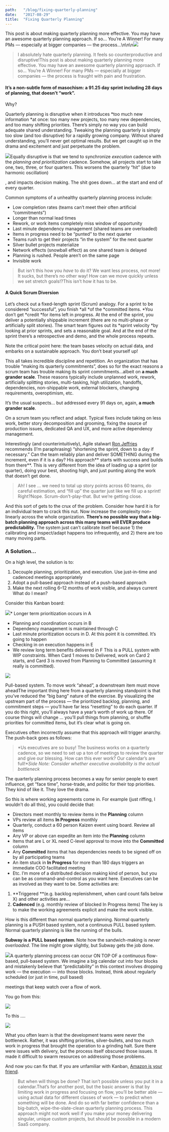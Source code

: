 ```yaml
---
path:	"/blog/fixing-quarterly-planning"
date:	"2017-08-29"
title:	"Fixing Quarterly Planning"
---
```


This post is about making quarterly planning more effective. You may have an awesome quarterly planning approach. If so… You’re A Winner! For many PMs — especially at bigger companies — the process…\n\n\n![](/images/1*xCZX9amQWhhH_-zbI45rpA.png)
> I absolutely hate quarterly planning. It feels so counterproductive and disruptive!This post is about making quarterly planning more effective. You may have an awesome quarterly planning approach. If so… You’re A Winner! For many PMs — especially at bigger companies — the process is fraught with pain and frustration.

#### It’s a non-subtle form of masochism: a 91.25 day sprint including 28 days of planning, that doesn’t “work”.

Why?

Quarterly planning is disruptive when it introduces *too much new information *at once: too many new projects, too many new dependencies, and too many shifting priorities. There’s simply no way you can build adequate shared understanding. Tweaking the planning quarterly is simply too slow (and too disruptive) for a rapidly growing company. Without shared understanding, you’ll never get optimal results. But we get caught up in the drama and excitement and just perpetuate the problem.

![](/images/1*FGfZZoNAhYAGGkMph1RkNg.png)Equally disruptive is that we tend to synchronize *execution* cadence with the *planning and prioritization* cadence. Somehow, all projects start to take one, two, three, or four quarters. This worsens the quarterly “hit” (due to harmonic oscillation)

, and impacts decision making. The shit goes down… at the start and end of every quarter.

Common symptoms of a unhealthy quarterly planning process include:

* Low completion rates (teams can’t meet their often artificial “commitments”)
* Longer than normal lead times
* Rework, or work items completely miss window of opportunity
* Last minute dependency management (shared teams are overloaded)
* Items in progress need to be “punted” to the next quarter
* Teams rush to get their projects “in the system” for the next quarter
* Silver bullet projects materialize
* Network effects (snowball effect) as one shared team is delayed
* Planning is rushed. People aren’t on the same page
* Invisible work

> But isn’t this how you *have* to do it? We want less process, not more! It sucks, but there’s no other way! How can we move quickly unless we set stretch goals!?This isn’t how it has to be.

#### A Quick Scrum Diversion

Let’s check out a fixed-length sprint (Scrum) analogy. For a sprint to be considered “successful”, you finish *all *of the *committed items. *You don’t get *credit *for items left in progress. At the end of the sprint, you deliver a potentially shippable increment (there are no multi-phase or artificially split stories). The smart team figures out its *sprint velocity *by looking at prior sprints, and sets a reasonable goal. And at the end of the sprint there’s a retrospective and demo, and the whole process repeats.

Note the critical point here: the team bases velocity on actual data, and embarks on a sustainable approach. You don’t beat yourself up!

This all takes incredible discipline and repetition. An organization that has trouble “making its quarterly commitments”, does so for the exact reasons a scrum team has trouble making its sprint commitments…albeit on **a much grander scale**. These reasons typically include unplanned work, rework, artificially splitting stories, multi-tasking, high utilization, handoffs, dependencies, non-shippable work, external blockers, changing requirements, overoptimism, etc.

It’s the usual suspects… but addressed every 91 days on, again, **a much grander scale**.

On a scrum team you reflect and adapt. Typical fixes include taking on less work, better story decomposition and grooming, fixing the source of production issues, dedicated QA and UX, and more active dependency management.

Interestingly (and counterintuitively), Agile stalwart [Ron Jeffries](https://medium.com/u/a45b68b1ab11) recommends (I’m paraphrasing) “shortening the sprint, down to a day if necessary.” Can the team reliably plan and deliver SOMETHING during the increment, even if it is a day? His approach** starts with success and builds from there**. This is very different from the idea of loading up a sprint (or quarter), doing your best, shooting high, and just punting along the work that doesn’t get done.


> Ah! I see … we need to total up story points across 60 teams, do careful estimation, and “fill up” the quarter just like we fill up a sprint! Right?Nope. Scrum-don’t-play-that. But we’re getting close.

And this sort of gets to the crux of the problem. Consider how hard it is for an individual team to crack this nut. Now increase the complexity non-linearly across the whole organization. **There’s no possible way that a big-batch planning approach across this many teams will EVER produce predictability.** The system just can’t calibrate itself because 1) the calibrating and inspect/adapt happens too infrequently, and 2) there are too many moving parts.

### A Solution…

On a high level, the solution is to:

1. Decouple planning, prioritization, and execution. Use just-in-time and cadenced meetings appropriately
2. Adopt a pull-based approach instead of a push-based approach
3. Make the next rolling 6–12 months of work visible, and always current
What do I mean?

Consider this Kanban board:

![](/images/0*KTuj4J7BxIEOR3Ln.)* Longer term prioritization occurs in A
* Planning and coordination occurs in B
* Dependency management is maintained through C
* Last minute prioritization occurs in D. At this point it is committed. It’s going to happen
* Checking in on execution happens in E
* We review long term benefits delivered in F
This is a PULL system with WIP constraints. When Card 1 moves to Delivered, work on Card 2 starts, and Card 3 is moved from Planning to Committed (assuming it really is committed).

![](/images/0*YbFMZgqpJSACIgl5.)

Pull-based system. To move work “ahead”, a downstream item must move aheadThe important thing here from a quarterly planning standpoint is that you’ve reduced the “big bang” nature of the exercise. By visualizing the upstream part of the process — the prioritized backlog, planning, and commitment steps — you’ll have far less “resetting” to do each quarter. If you do this right, you’ll always have a year’s worth of work up there. Of course things will change … you’ll pull things from planning, or shuffle priorities for committed items, but it’s clear what is going on.

Executives often incorrectly assume that this approach will trigger anarchy. The push-back goes as follows:


> *Us executives are so busy! The business works on a quarterly cadence, so we need to set up a ton of meetings to review the quarter and give our blessing. How can this ever work? Our calendar’s are full!**Side Note: Consider whether executive availability is the actual bottleneck*

The quarterly planning process becomes a way for senior people to exert influence, get “face time”, horse-trade, and politic for their top priorities. They kind of like it. They love the drama.

So this is where working agreements come in. For example (just riffing, I wouldn’t do all this), you could decide that:

* Directors meet monthly to review items in the **Planning** column
* VPs review all items **In Progress** monthly
* Quarterly, conduct a 60 person Kaizen event using board. Review all items
* Any VP or above can expedite an item into the **Planning** column
* Items that are L or XL need C-level approval to move into the **Committed** column
* Any **Committed** items that has dependencies needs to be signed off on by all participating teams
* An item stuck in **In Progress** for more than 180 days triggers an immediate COO facilitated meeting
* Etc.
I’m more of a distributed decision making kind of person, but you can be as command-and-control as you want here. Executives can be as involved as they want to be. Some activities are:

1. **Triggered **(e.g. backlog replenishment, when card count falls below X) and other activities are…
2. **Cadenced** (e.g. monthly review of blocked In Progress items)
The key is to make the working agreements explicit and make the work visible.

How is this different than normal quarterly planning. Normal quarterly planning is a PUSH based system, not a continuous PULL based system. Normal quarterly planning is like the running of the bulls.

**Subway is a PULL based system**. Note how the sandwich-making is *never overloaded*. The line might grow slightly, but Subway gets the job done.

![](/images/1*GOsNNK0LiwjztvavJ8yTAg.png)A quarterly planning process can occur ON TOP OF a continuous flow-based, pull-based system. We imagine a big calendar cut into four blocks and mistakenly believe that “predictability” in this context involves dropping work — the execution — into those blocks. Instead, think about regularly scheduled (or just in time, pull based)

 meetings that keep watch over a flow of work.

You go from this:

![](/images/1*c3a_Bg0U2TKeNlZ93fZAPQ.png)

To this ….

![](/images/1*T5G3HFUee06POx8IesZ69w.png)

What you often learn is that the development teams were never the bottleneck. Rather, it was shifting priorities, silver-bullets, and too much work in progress that brought the operation to a grinding halt. Sure there were issues with delivery, but the process itself obscured those issues. It made it difficult to swarm resources on addressing those problems.

And now you can fix that. If you are unfamiliar with Kanban, [Amazon is your friend](https://www.amazon.com/s/ref=nb_sb_noss_2?url=search-alias%3Ddigital-text&field-keywords=kanban).


> But when will things be done? That isn’t possible unless you put it in a calendar.That’s for another post, but the basic answer is that by limiting work in progress and focusing on flow, you’ll be better able — using actual data for different classes of work — to predict when something will be done. And do so with far better confidence than a big-batch, wipe-the-slate-clean quarterly planning process. This approach might not work well if you make your money delivering singular, unique custom projects, but should be possible in a modern SaaS company.

